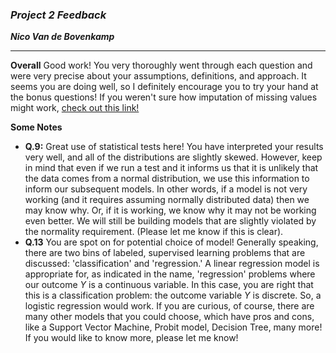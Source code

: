 ### ***Project 2 Feedback***

***Nico Van de Bovenkamp***
***

**Overall** Good work! You very thoroughly went through each question and were very precise about your assumptions, definitions, and approach. It seems you are doing well, so I definitely encourage you to try your hand at the bonus questions! If you weren't sure how imputation of missing values might work, [check out this link!](http://chrisalbon.com/python/pandas_missing_data.html)

**Some Notes**

* **Q.9:** Great use of statistical tests here! You have interpreted your results very well, and all of the distributions are slightly skewed. However, keep in mind that even if we run a test and it informs us that it is unlikely that the data comes from a normal distribution, we use this information to inform our subsequent models. In other words, if a model is not very working (and it requires assuming normally distributed data) then we may know why. Or, if it is working, we know why it may not be working even better. We will still be building models that are slightly violated by the normality requirement. (Please let me know if this is clear).
* **Q.13** You are spot on for potential choice of model! Generally speaking, there are two bins of labeled, supervised learning problems that are discussed: 'classification' and 'regression.' A linear regression model is appropriate for, as indicated in the name, 'regression' problems where our outcome $Y$ is a continuous variable. In this case, you are right that this is a classification problem: the outcome variable $Y$ is discrete. So, a logistic regression would work. If you are curious, of course, there are many other models that you could choose, which have pros and cons, like a Support Vector Machine, Probit model, Decision Tree, many more! If you would like to know more, please let me know!   
